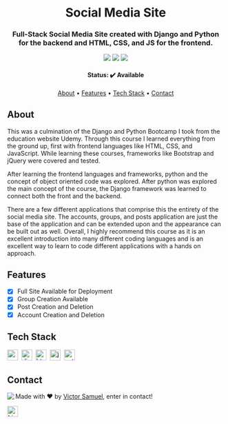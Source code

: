 <h1 align="center">
	Social Media Site
</h1>

<h3 align="center">
	Full-Stack Social Media Site created with Django and Python for the backend and HTML, CSS, and JS for the frontend.
</h3>

<p align="center">
	<img src="https://img.shields.io/badge/PRs-welcome-brightgreen.svg?style=flat-square"/>
	<img src="https://img.shields.io/github/repo-size/vicsamuel/Social-Media-Site?color=green"/>
	<img src="https://img.shields.io/github/languages/count/vicsamuel/Social-Media-Site?color=green"/>
</p>

<h4 align="center">
	Status: ✔️ Available
</h4>

<p align="center">
	<a href="#about">About</a> •
	<a href="#features">Features</a> •
	<a href="#tech-stack">Tech Stack</a> •
	<a href="#contact">Contact</a> 
</p>

## About
This was a culmination of the Django and Python Bootcamp I took from the education website Udemy. Through this course I learned everything from the ground up, first with frontend languages like HTML, CSS, and JavaScript. While learning these courses, frameworks like Bootstrap and jQuery were covered and tested.

After learning the frontend languages and frameworks, python and the concept of object oriented code was explored. After python was explored the main concept of the course, the Django framework was learned to connect both the front and the backend. 

There are a few different applications that comprise this the entirety of the social media site. The accounts, groups, and posts application are just the base of the application and can be extended upon and the appearance can be built out as well. Overall, I highly recommend this course as it is an excellent introduction into many different coding languages and is an excellent way to learn to code different applications with a hands on approach.

## Features
* [x] Full Site Available for Deployment
* [x] Group Creation Available
* [x] Post Creation and Deletion
* [x] Account Creation and Deletion

## Tech Stack
<img src="https://img.shields.io/badge/Css3-05122A?style=flat&logo=css3" alt="css3 Badge" height="25">&nbsp;
<img src="https://img.shields.io/badge/Django-05122A?style=flat&logo=django" alt="django Badge" height="25">&nbsp;
<img src="https://img.shields.io/badge/Html5-05122A?style=flat&logo=html5" alt="html5 Badge" height="25">&nbsp;
<img src="https://img.shields.io/badge/Javascript-05122A?style=flat&logo=javascript" alt="javascript Badge" height="25">&nbsp;
<img src="https://img.shields.io/badge/Python-05122A?style=flat&logo=python" alt="python Badge" height="25">&nbsp;

## Contact
<img align="left" src="https://avatars.githubusercontent.com/vicsamuel?size=100">

Made with ❤️ by [Victor Samuel](https://github.com/vicsamuel), enter in contact!

<a href="https://www.linkedin.com/in/v1c" target="_blank"><img src="https://img.shields.io/badge/v1c-0077B5?style=flat&logo=linkedin&logoColor=white" alt="LinkedIn Badge" height="25"></a>&nbsp;

<br clear="left"/>
